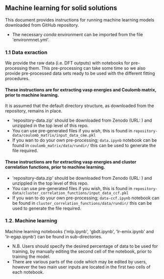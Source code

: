 ## Machine learning for solid solutions

This document provides instructions for running machine learning models downloaded from GitHub repository. 

* The necessary _conda_ environment can be imported from the file 'environmnet.yml'.

### 1.1 Data exraction

We provide the raw data (i.e. DFT outputs) with notebooks for pre-processing them. This pre-processing can take some time so we also provide pre-processed data sets ready to be used with the different fitting procedures.

#### These instructions are for extracting vasp energies and Coulomb matrix, prior to machine learning. 

It is assumed that the default directory structure, as downloaded from the repository, remains in place. 

* 'repository-data.zip' should be downloaded from Zenodo (URL: ) and unzippled in the top level of this repo.
* You can use pre-generated files if you wish, this is found in `repository-data/coulomb_matrix/input_data_cme.pkl`
* If you wan to do your own pre-processing;  `data.ipynb` notebook can be found in `coulomb_matrix/data/rundir/` this can be used to generate the file required. 

#### These instructions are for extracting vasp energies and cluster correlation functions, prior to machine learning. 

* 'repository-data.zip' should be downloaded from Zenodo (URL: ) and unzippled in the top level of this repo.
* You can use pre-generated files if you wish, this is found in `repository-data/cluster_correlation_functions/input_data_ccf.pkl`
* If you wan to do your own pre-processing;  `data-ccf.ipynb` notebook can be found in `cluster_correlation_functions/data/rundir/` this can be used to generate the file required. 

### 1.2. Machine learning
Machine learning notebooks ('mlp.ipynb', 'gbdt.ipynb', 'lr-emix.ipynb' and 'lr-egap.ipynb') can be found in sub-directories.

* N.B. Users should specify the desired percentage of data to be used for training, by manually editing the second cell of the notebook, 
  prior to training the model. 
* There are various parts of the code which may be edited by users, however the two main user inputs are located in the first two cells
  of each notebook. 
